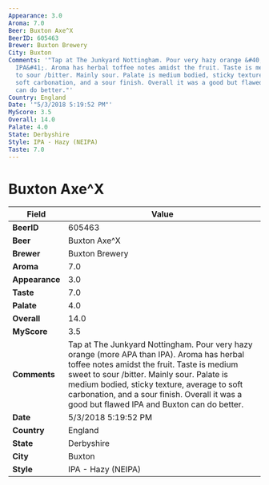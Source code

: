 ```yaml
---
Appearance: 3.0
Aroma: 7.0
Beer: Buxton Axe^X
BeerID: 605463
Brewer: Buxton Brewery
City: Buxton
Comments: '"Tap at The Junkyard Nottingham. Pour very hazy orange &#40;more APA than
  IPA&#41;. Aroma has herbal toffee notes amidst the fruit. Taste is medium sweet
  to sour /bitter. Mainly sour. Palate is medium bodied, sticky texture, average to
  soft carbonation, and a sour finish. Overall it was a good but flawed IPA and Buxton
  can do better."'
Country: England
Date: '"5/3/2018 5:19:52 PM"'
MyScore: 3.5
Overall: 14.0
Palate: 4.0
State: Derbyshire
Style: IPA - Hazy (NEIPA)
Taste: 7.0
---
```


# Buxton Axe^X

| Field         | Value |
|---------------|-------|
| **BeerID** | 605463 |
| **Beer** | Buxton Axe^X |
| **Brewer** | Buxton Brewery |
| **Aroma** | 7.0 |
| **Appearance** | 3.0 |
| **Taste** | 7.0 |
| **Palate** | 4.0 |
| **Overall** | 14.0 |
| **MyScore** | 3.5 |
| **Comments** | Tap at The Junkyard Nottingham. Pour very hazy orange &#40;more APA than IPA&#41;. Aroma has herbal toffee notes amidst the fruit. Taste is medium sweet to sour /bitter. Mainly sour. Palate is medium bodied, sticky texture, average to soft carbonation, and a sour finish. Overall it was a good but flawed IPA and Buxton can do better. |
| **Date** | 5/3/2018 5:19:52 PM |
| **Country** | England |
| **State** | Derbyshire |
| **City** | Buxton |
| **Style** | IPA - Hazy (NEIPA) |
